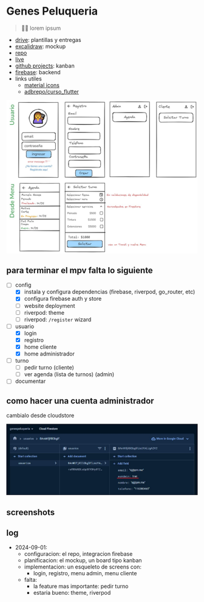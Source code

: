 # Genes Peluqueria
> 💇‍♀️ lorem ipsum

- [drive](https://drive.google.com/drive/folders/1FLuEEXDTOg4YhkYT3M8GFzDY0F9UuOwb): plantillas y entregas
- [excalidraw](https://excalidraw.com/#room=d09e1181ba48f077258c,0zNHoBR1Pr9vPYAQqW1FMg): mockup
- [repo](https://github.com/danielazim13/genespeluqueria)
- [live](https://genespeluqueria-44526.web.app/)
- [github projects](https://github.com/users/danielazim13/projects/1): kanban
- [firebase](https://console.firebase.google.com/u/0/project/genespeluqueria-44526/overview): backend
- links utiles
    - [material icons](https://fonts.google.com/icons)
    - [adbrepo/curso_flutter](https://github.com/adbrepo/curso_flutter)


![](assets/240901_015514.jpg)

## para terminar el mpv falta lo siguiente
- [ ] config
    - [x] instala y configura dependencias (firebase, riverpod, go_router, etc)
    - [x] configura firebase auth y store
    - [ ] website deployment
    - [ ] riverpod: theme
    - [ ] riverpod: `/register` wizard
- [ ] usuario
    - [x] login
    - [x] registro
    - [x] home cliente
    - [x] home administrador
- [ ] turno
    - [ ] pedir turno (cliente)
    - [ ] ver agenda (lista de turnos) (admin)
- [ ] documentar

## como hacer una cuenta administrador

cambialo desde cloudstore

![](assets/240901_013651.jpg)

## screenshots

## log
- 2024-09-01:
    - configuracion: el repo, integracion firebase
    - planificacion: el mockup, un board tipo kanban
    - implementacion: un esqueleto de screens con:
        - login, registro, menu admin, menu cliente
    - falta:
        - la feature mas importante: pedir turno
        - estaria bueno: theme, riverpod
